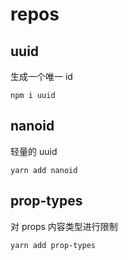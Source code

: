 # repos

## uuid

生成一个唯一 id

`npm i uuid`

## nanoid

轻量的 uuid

`yarn add nanoid`

## prop-types

对 props 内容类型进行限制

`yarn add prop-types`